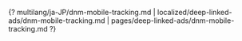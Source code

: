 {? multilang/ja-JP/dnm-mobile-tracking.md | localized/deep-linked-ads/dnm-mobile-tracking.md | pages/deep-linked-ads/dnm-mobile-tracking.md ?}

